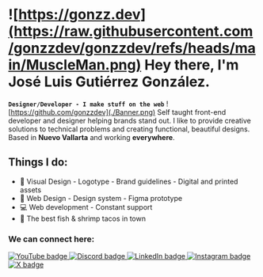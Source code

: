 # ![https://gonzz.dev](https://raw.githubusercontent.com/gonzzdev/gonzzdev/refs/heads/main/MuscleMan.png) Hey there, I'm José Luis Gutiérrez González.
**`Designer/Developer - I make stuff on the web`**
![https://github.com/gonzzdev](./Banner.png)
Self taught front-end developer and designer helping brands stand out. I like to provide creative solutions to technical problems and creating functional, beautiful designs. Based in **Nuevo Vallarta** and working **everywhere**.

## Things I do:
- 🎨 Visual Design - Logotype - Brand guidelines - Digital and printed assets
- 🛜 Web Design - Design system - Figma prototype
- 💻 Web development - Constant support
- 🌮 The best fish & shrimp tacos in town

### We can connect here:
<p align="left">
   <a href="https://www.youtube.com/@gonzzdev">
      <img alt="YouTube badge" title="Subscribe to my YouTube channel" src="https://img.shields.io/badge/YouTube-FF0000?style=for-the-badge&logo=youtube&logoColor=white" />
   </a>
   
   <a href="https://x.com/gonzz_dev">
      <img alt="Discord badge" title="Join my Discord server to talk" src="https://img.shields.io/badge/Discord-5865F2?style=for-the-badge&logo=discord&logoColor=white"/>
   </a>
      
   <a href="https://www.linkedin.com/in/gonzz-dev/">
      <img alt="LinkedIn badge" title="Check out my LinkedIn" src="https://img.shields.io/badge/LinkedIn-0077B5?style=for-the-badge&logo=linkedin&logoColor=white"/>
   </a>
      
   <a href="https://www.instagram.com/gonzz.dev/">
      <img alt="Instagram badge" title="I will post tech stuff I promise" src="https://img.shields.io/badge/Instagram-E4405F?style=for-the-badge&logo=instagram&logoColor=white"/>
   </a>
   
   <a href="https://x.com/gonzz_dev">
      <img alt="X badge" title="Follow me on X" src="https://img.shields.io/badge/X-000000?style=for-the-badge&logo=x&logoColor=white"/>
   </a>
</p>
